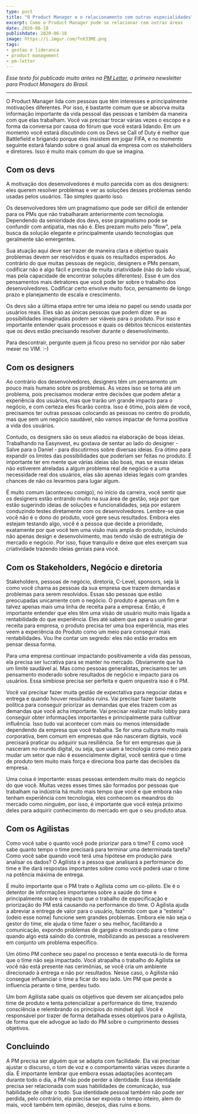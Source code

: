 ```yaml
---
type: post
title: "O Product Manager e o relacionamento com outras especialidades"
excerpt: Como o Product Manager pode se relacionar com outras áreas
date: 2020-06-18
publishdate: 2020-06-18
image: https://i.imgur.com/fnX33ME.png
tags:
- gestao e lideranca
- product management
- pm-letter
---
```


_Esse texto foi publicado muito antes na [PM Letter](https://pmletter.substack.com/about), a primeira newsletter para Product Managers do Brasil._

---

O Product Manager lida com pessoas que têm interesses e principalmente motivações diferentes. Por isso, é bastante comum que se absorva muita informação importante da vida pessoal das pessoas e também da maneira com que elas trabalham. Você vai precisar trocar várias vezes o escopo e a forma da conversa por causa do fórum que você estará lidando. Em um momento você estará discutindo com os Devs se Call of Duty é melhor que Battlefield e brigando porque eles insistem em jogar FIFA, e no momento seguinte estará falando sobre o goal anual da empresa com os stakeholders e diretores. Isso é muito mais comum do que se imagina.

## Com os devs
A motivação dos desenvolvedores é muito parecida com as dos designers: eles querem resolver problemas e ver as soluções desses problemas sendo usadas pelos usuários. Tão simples quanto isso.

Os desenvolvedores têm um pragmatismo que pode ser difícil de entender para os PMs que não trabalharam anteriormente com tecnologia. Dependendo da senioridade dos devs, esse pragmatismo pode se confundir com antipatia, mas não é. Eles prezam muito pelo "flow", pela busca da solução elegante e principalmente usando tecnologias que geralmente são emergentes.

Sua atuação aqui deve ser trazer de maneira clara e objetivo quais problemas devem ser resolvidos e quais os resultados esperados. Ao contrário do que muitas pessoas de negócio, designers e PMs pensam, codificar não é algo fácil e precisa de muita criatividade (não do lado visual, mas pela capacidade de encontrar soluções diferentes). Esse é um dos pensamentos mais detratores que você pode ter sobre o trabalho dos desenvolvedores. Codificar certo envolve muito foco, pensamento de longo prazo e planejamento de escala e crescimento.

Os devs são a última etapa entre ter uma ideia no papel ou sendo usada por usuários reais. Eles são as únicas pessoas que podem dizer se as possibilidades imaginadas podem ser viáveis para o produto. Por isso é importante entender quais processos e quais os débitos técnicos existentes que os devs estão precisando resolver durante o desenvolvimento.

Para descontrair, pergunte quem já ficou preso no servidor por não saber mexer no VIM. :-)

## Com os designers
Ao contrário dos desenvolvedores, designers têm um pensamento um pouco mais humano sobre os problemas. Às vezes isso se torna até um problema, pois precisamos moderar entre decisões que podem afetar a experiência dos usuários, mas que trarão um grande impacto para o negócio, e com certeza eles ficarão contra. Isso é ótimo, pois além de você, precisamos ter outras pessoas colocando as pessoas no centro do produto, mas que sem um negócio saudável, não vamos impactar de forma positiva a vida dos usuários.

Contudo, os designers são os seus aliados na elaboração de boas ideias. Trabalhando na Easynvest, eu gostava de sentar ao lado do designer - Salve para o Daniel - para discutirmos sobre diversas ideias. Era ótimo para expandir os limites das possibilidades que poderiam ser feitas no produto. É importante ter em mente que várias ideias são boas, mas se essas ideias não estiverem atreladas a algum problema real de negócio e a uma necessidade real dos usuários, elas são apenas ideias legais com grandes chances de não os levarmos para lugar algum.

É muito comum (aconteceu comigo), no início da carreira, você sentir que os designers estão entrando muito na sua área de gestão, seja por que estão sugerindo ideias de soluções e funcionalidades, seja por estarem conduzindo testes diretamente com os desenvolvedores. Lembre-se que você não é o dono do produto, você gere seus resultados. Embora eles estejam testando algo, você é a pessoa que decide a prioridade, exatamente por que você tem uma visão mais ampla do produto, incluindo não apenas design e desenvolvimento, mas tendo visão de estratégia de mercado e negócio. Por isso, fique tranquilo e deixe que eles exerçam sua criatividade trazendo ideias geniais para você.

## Com os Stakeholders, Negócio e diretoria
Stakeholders, pessoas de negócio, diretoria, C-Level, sponsors, seja lá como você chama as pessoas da sua empresa que trazem demandas e problemas para serem resolvidos. Essas são pessoas que estão preocupadas unicamente com o negócio. O produto é apenas um fim e talvez apenas mais uma linha de receita para a empresa. Então, é importante entender que eles têm uma visão de usuário muito mais ligada a rentabilidade do que experiência. Eles até sabem que para o usuário gerar receita para empresa, o produto precisa ter uma boa experiência, mas eles veem a experiência do Produto como um meio para conseguir mais rentabilidades. Vou lhe contar um segredo: eles não estão errados em pensar dessa forma.

Para uma empresa continuar impactando positivamente a vida das pessoas, ela precisa ser lucrativa para se manter no mercado. Obviamente que há um limite saudável aí. Mas como pessoas generalistas, precisamos ter um pensamento moderado sobre resultados de negócio e impacto para os usuários. Essa simbiose precisa ser perfeita e quem orquestra isso é o PM.

Você vai precisar fazer muita gestão de expectativa para negociar datas e entrega e quando houver resultados ruins. Vai precisar fazer bastante política para conseguir priorizar as demandas que eles trazem com as demandas que você acha importante. Vai precisar realizar muito lobby para conseguir obter informações importantes e principalmente para cultivar influência. Isso tudo vai acontecer com mais ou menos intensidade dependendo da empresa que você trabalha. Se for uma cultura muito mais corporativa, bem comum em empresas que não nasceram digitais, você precisará praticar ou adquirir sua resiliência. Se for em empresas que já nasceram no mundo digital, ou seja, que usam a tecnologia como meio para mudar um setor que não é essencialmente digital, você sentirá que o time de produto tem muito mais força e direciona boa parte das decisões da empresa.

Uma coisa é importante: essas pessoas entendem muito mais do negócio do que você. Muitas vezes esses times são formados por pessoas que trabalham na indústria há muito mais tempo que você e que embora não tenham experiência com tecnologia, eles conhecem os meandros do mercado como ninguém, por isso, é importante que você esteja próximo deles para adquirir conhecimento do mercado em que o seu produto atua.

## Com os Agilistas
Como você sabe o quanto você pode priorizar para o time? E como você sabe quanto tempo o time precisará para terminar uma determinada tarefa? Como você sabe quando você terá uma hipótese em produção para analisar os dados? O Agilista é a pessoa que analisará a performance do time e lhe dará respostas importantes sobre como você poderá usar o time na potência máxima de entrega.

É muito importante que o PM trate o Agilista como um co-piloto. Ele é o detentor de informações importantes sobre a saúde do time e principalmente sobre o impacto que o trabalho de especificação e priorização do PM está causando na performance do time. O Agilista ajuda a abreviar a entrega de valor para o usuário, fazendo com que a "esteira" (odeio esse nome) funcione sem grandes problemas. Embora ele não seja o gestor do time, ele ajuda o time fazer o seu melhor, facilitando a comunicação, expondo problemas de gargalo e mostrando para o time quando algo está saindo do controle, mobilizando as pessoas a resolverem em conjunto um problema específico.

Um ótimo PM conhece seu papel no processo e tenta executá-lo de forma que o time não seja impactado. Você atrapalha o trabalho do Agilista se você não está presente nas cerimônias, se você cria um ambiente direcionado à entrega e não por resultados. Nesse caso, o Agilista não consegue influenciar o time a ficar do seu lado. Um PM que perde a influencia perante o time, perdeu tudo.

Um bom Agilista sabe quais os objetivos que devem ser alcançados pelo time de produto e tenta potencializar a performance do time, trazendo consciência e relembrando os princípios do mindset ágil. Você é responsável por trazer de forma detalhada esses objetivos para o Agilista, de forma que ele advogue ao lado do PM sobre o cumprimento desses objetivos.

## Concluindo
A PM precisa ser alguém que se adapta com facilidade. Ela vai precisar ajustar o discurso, o tom de voz e o comportamento várias vezes durante o dia. É importante lembrar que embora essas adaptações aconteçam durante todo o dia, a PM não pode perder a identidade. Essa identidade precisa ser relacionada com suas habilidades de comunicação, sua habilidade de olhar o todo. Sua identidade pessoal também não pode ser perdida, pelo contrário, ela precisa ser exposta o tempo inteiro, alem do mais, você também tem opinião, desejos, dias ruins e bons.